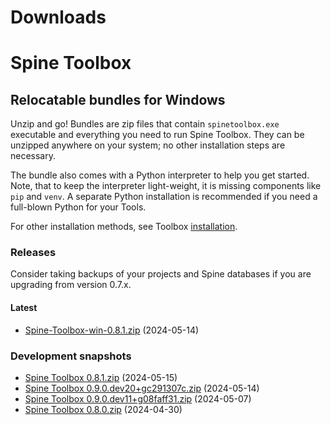 
Downloads
=========

# Spine Toolbox

## Relocatable bundles for Windows

Unzip and go! Bundles are zip files that contain ``spinetoolbox.exe`` executable
and everything you need to run Spine Toolbox.
They can be unzipped anywhere on your system; no other installation steps are necessary.

The bundle also comes with a Python interpreter to help you get started.
Note, that to keep the interpreter light-weight, it is missing components like ``pip`` and ``venv``.
A separate Python installation is recommended if you need a full-blown Python for your Tools.

For other installation methods,
see Toolbox [installation](https://github.com/spine-tools/Spine-Toolbox?tab=readme-ov-file#installation).

### Releases

Consider taking backups of your projects and Spine databases if you are upgrading from version 0.7.x.

#### Latest

- [Spine-Toolbox-win-0.8.1.zip](https://github.com/spine-tools/Spine-Toolbox/releases/download/0.8.1/Spine-Toolbox-win-0.8.1.zip) (2024-05-14)

### Development snapshots

- [Spine Toolbox 0.8.1.zip](https://github.com/spine-tools/Spine-Toolbox/actions/runs/9091217350/artifacts/1503996289) (2024-05-15)
- [Spine Toolbox 0.9.0.dev20+gc291307c.zip](https://github.com/spine-tools/Spine-Toolbox/actions/runs/9076990372/artifacts/1500451137) (2024-05-14)
- [Spine Toolbox 0.9.0.dev11+g08faff31.zip](https://github.com/spine-tools/Spine-Toolbox/actions/runs/8982971897/artifacts/1479608877) (2024-05-07)
- [Spine Toolbox 0.8.0.zip](https://github.com/spine-tools/Spine-Toolbox/actions/runs/8892474721/artifacts/1459890009) (2024-04-30)
